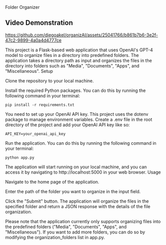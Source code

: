 Folder Organizer

## Video Demonstration

https://github.com/diegoakel/organizAI/assets/25041766/b861b7b6-3e2f-47c2-9899-4a0a4d4777ce

This project is a Flask-based web application that uses OpenAI's GPT-4 model to organize files in a directory into predefined folders. The application takes a directory path as input and organizes the files in the directory into folders such as "Media", "Documents", "Apps", and "Miscellaneous".
Setup

Clone the repository to your local machine.

Install the required Python packages. You can do this by running the following command in your terminal:

```
pip install -r requirements.txt
```

You need to set up your OpenAI API key. This project uses the dotenv package to manage environment variables. Create a .env file in the root directory of the project and add your OpenAI API key like so:

```
API_KEY=your_openai_api_key
```

Run the application. You can do this by running the following command in your terminal:

```
python app.py
```

The application will start running on your local machine, and you can access it by navigating to http://localhost:5000 in your web browser.
Usage

Navigate to the home page of the application.

Enter the path of the folder you want to organize in the input field.

Click the "Submit" button. The application will organize the files in the specified folder and return a JSON response with the details of the file organization.

Please note that the application currently only supports organizing files into the predefined folders ("Media", "Documents", "Apps", and "Miscellaneous"). If you want to add more folders, you can do so by modifying the organization_folders list in app.py.

